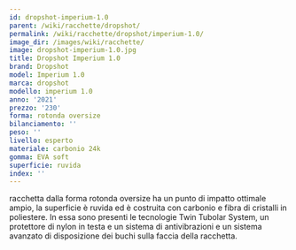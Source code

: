 ```yaml
---
id: dropshot-imperium-1.0
parent: /wiki/racchette/dropshot/
permalink: /wiki/racchette/dropshot/imperium-1.0/
image_dir: /images/wiki/racchette/
image: dropshot-imperium-1.0.jpg
title: Dropshot Imperium 1.0
brand: Dropshot
model: Imperium 1.0
marca: dropshot
modello: imperium 1.0
anno: '2021'
prezzo: '230'
forma: rotonda oversize
bilanciamento: ''
peso: ''
livello: esperto
materiale: carbonio 24k
gomma: EVA soft
superficie: ruvida
index: ''
---
```

racchetta dalla forma rotonda oversize ha un punto di impatto ottimale ampio, la superficie è ruvida ed è costruita con carbonio e fibra di cristalli in poliestere. In essa sono presenti le tecnologie Twin Tubolar System, un protettore di nylon in testa e un sistema di antivibrazioni e un sistema avanzato di disposizione dei buchi sulla faccia della racchetta.